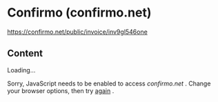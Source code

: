# Confirmo (confirmo.net)

<https://confirmo.net/public/invoice/inv9gl546one>

## Content

Loading\...

Sorry, JavaScript needs to be enabled to access
*confirmo.net*
. Change your browser options, then try
[again](/)
.
